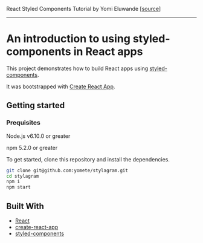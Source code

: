 React Styled Components Tutorial by Yomi Eluwande [[source](https://www.robinwieruch.de/react-styled-components)]

-------------------------------

# An introduction to using styled-components in React apps

This project demonstrates how to build React apps using [styled-components](https://www.styled-components.com).

It was bootstrapped with [Create React App](https://github.com/facebookincubator/create-react-app).

## Getting started

### Prequisites
Node.js v6.10.0 or greater

npm 5.2.0 or greater

To get started, clone this repository and install the dependencies.

```bash
git clone git@github.com:yomete/stylagram.git
cd stylagram
npm i
npm start
```
## Built With
- [React](https://reactjs.org/)
- [create-react-app](https://github.com/facebook/create-react-app)
- [styled-components](https://www.styled-components.com)
